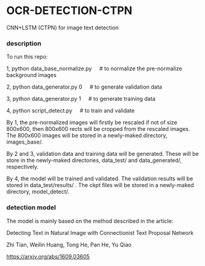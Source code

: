 # OCR-DETECTION-CTPN
  
  
CNN+LSTM (CTPN) for image text detection
  
  
### description
  
To run this repo:
  
1, python data_base_normalize.py    &nbsp; &nbsp;   # to normalize the pre-normalize background images
  
2, python data_generator.py 0    &nbsp; &nbsp;  # to generate validation data
  
3, python data_generator.py 1     &nbsp; &nbsp;  # to generate training data
  
4, python script_detect.py    &nbsp; &nbsp;  # to train and validate
  
  
By 1, the pre-normalized images will firstly be rescaled if not of size 800x600, then 800x600 rects will be cropped from the rescaled images. The 800x600 images will be stored in a newly-maked directory, images_base/.
  
By 2 and 3, validation data and training data will be generated. These will be store in the newly-maked directories, data_test/ and data_generated/, respectively.
  
By 4, the model will be trained and validated. The validation results will be stored in data_test/results/ . The ckpt files will be stored in a newly-maked directory, model_detect/.



### detection model
  
The model is mainly based on the method described in the article:
  
Detecting Text in Natural Image with Connectionist Text Proposal Network
  
Zhi Tian, Weilin Huang, Tong He, Pan He, Yu Qiao
  
https://arxiv.org/abs/1609.03605




